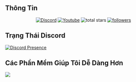  ## Thông Tin 

<p align="center">
  <a href="https://dsc.gg/servertipacvn"><img alt="Discord" title="Discord" src="https://img.shields.io/badge/-Discord-7289DA?style=for-the-badge&logo=discord&logoColor=white"/></a>
  <a href="https://youtube.com/@snipavn205"><img alt="Youtube" title="Youtube" src="https://img.shields.io/badge/-Youtube-FF0000?style=for-the-badge&logo=youtube&logoColor=white"/></a>
<img alt="total stars" title="Total stars on GitHub" src="https://custom-icon-badges.demolab.com/github/stars/Snipavn?color=B8B92B&style=for-the-badge&labelColor=959532&logo=star"/></a>
   <a href="https://github.com/Snipavn"><img alt="followers" title="Follow me on Github" src="https://img.shields.io/github/followers/Snipavn?color=236ad3&style=for-the-badge&logo=github&label=Follow"/></a>
 </p>
 
## Trạng Thái Discord
 
[![Discord Presence](https://lanyard.cnrad.dev/api/882844895902040104)](https://discord.com/users/882844895902040104)

## Các Phần Mềm Giúp Tôi Dễ Dàng Hơn

<p align="left"> <a href="https://github.com/Snipavn"><img src="https://skillicons.dev/icons?i=vscode,replit,github,html,js,bots,nodejs,lua,bash,java,visualstudio"> </a> </p>
